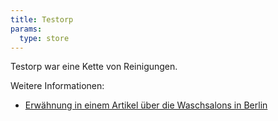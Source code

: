 ```yaml
---
title: Testorp
params:
  type: store
---
```


Testorp war eine Kette von Reinigungen.

Weitere Informationen:
* [Erwähnung in einem Artikel über die Waschsalons in Berlin](https://nacht-in.berlin/schmutzige-waesche-waschen/)
